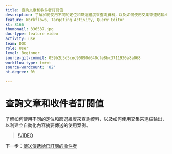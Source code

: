 ```yaml
---
title: 查詢文章和收件者訂閱值
description: 了解如何使用不同的定位和篩選維度來查詢資料，以及如何使用交集來連結輸出，以利建立自動化內容摘要傳送的使用案例。
feature: Workflows, Targeting Activity, Query Editor
kt: 8166
thumbnail: 336537.jpg
doc-type: feature video
activity: use
team: DOC
role: User
level: Beginner
source-git-commit: 059b2b5d5cec90890d640cfe8bc3711930a8a068
workflow-type: tm+mt
source-wordcount: '82'
ht-degree: 0%

---
```



# 查詢文章和收件者訂閱值

了解如何使用不同的定位和篩選維度來查詢資料，以及如何使用交集來連結輸出，以利建立自動化內容摘要傳送的使用案例。

>[!VIDEO](https://video.tv.adobe.com/v/336537?quality=12)

下一步：[傳送傳遞給已訂閱的收件者](/help/tutorial-use-soap-apis/send-delivery-to-subscribed-recipients.md)
